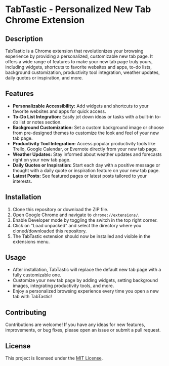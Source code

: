 # TabTastic - Personalized New Tab Chrome Extension

## Description
TabTastic is a Chrome extension that revolutionizes your browsing experience by providing a personalized, customizable new tab page. It offers a wide range of features to make your new tab page truly yours, including widgets, shortcuts to favorite websites and apps, to-do lists, background customization, productivity tool integration, weather updates, daily quotes or inspiration, and more.

## Features
- **Personalizable Accessibility:** Add widgets and shortcuts to your favorite websites and apps for quick access.
- **To-Do List Integration:** Easily jot down ideas or tasks with a built-in to-do list or notes section.
- **Background Customization:** Set a custom background image or choose from pre-designed themes to customize the look and feel of your new tab page.
- **Productivity Tool Integration:** Access popular productivity tools like Trello, Google Calendar, or Evernote directly from your new tab page.
- **Weather Updates:** Stay informed about weather updates and forecasts right on your new tab page.
- **Daily Quotes or Inspiration:** Start each day with a positive message or thought with a daily quote or inspiration feature on your new tab page.
- **Latest Posts:** See featured pages or latest posts tailored to your interests.

## Installation
1. Clone this repository or download the ZIP file.
2. Open Google Chrome and navigate to `chrome://extensions/`.
3. Enable Developer mode by toggling the switch in the top right corner.
4. Click on "Load unpacked" and select the directory where you cloned/downloaded this repository.
5. The TabTastic extension should now be installed and visible in the extensions menu.

## Usage
- After installation, TabTastic will replace the default new tab page with a fully customizable one.
- Customize your new tab page by adding widgets, setting background images, integrating productivity tools, and more.
- Enjoy a personalized browsing experience every time you open a new tab with TabTastic!

## Contributing
Contributions are welcome! If you have any ideas for new features, improvements, or bug fixes, please open an issue or submit a pull request.

## License
This project is licensed under the [MIT License](LICENSE).
